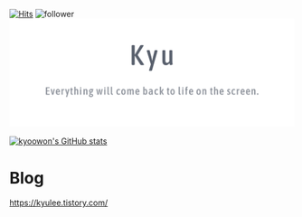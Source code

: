 [![Hits](https://hits.seeyoufarm.com/api/count/incr/badge.svg?url=https%3A%2F%2Fgithub.com%2Fkyoowon&count_bg=%2372AAC6&title_bg=%23535050&icon=github.svg&icon_color=%23E7E7E7&title=hits&edge_flat=false)](https://hits.seeyoufarm.com)
![follower](https://img.shields.io/github/followers/kyoowon?style=social)
![cover](./img/cover.png)


[![kyoowon's GitHub stats](https://github-readme-stats.vercel.app/api?username=kyoowon)](https://github.com/anuraghazra/github-readme-stats)


# Blog
https://kyulee.tistory.com/




<!--
**kyoowon/kyoowon** is a ✨ _special_ ✨ repository because its `README.md` (this file) appears on your GitHub profile.

Here are some ideas to get you started:

- 🔭 I’m currently working on ...
- 🌱 I’m currently learning ...
- 👯 I’m looking to collaborate on ...
- 🤔 I’m looking for help with ...
- 💬 Ask me about ...
- 📫 How to reach me: ...
- 😄 Pronouns: ...
- ⚡ Fun fact: ...
-->
